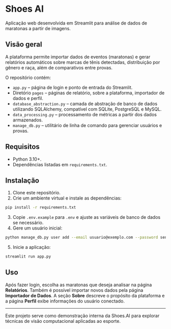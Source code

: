 # Shoes AI

Aplicação web desenvolvida em Streamlit para análise de dados de maratonas a partir de imagens.

## Visão geral

A plataforma permite importar dados de eventos (maratonas) e gerar relatórios automáticos sobre marcas de tênis detectadas, distribuição por gênero e raça, além de comparativos entre provas.

O repositório contém:

- `app.py` – página de login e ponto de entrada do Streamlit.
- Diretório `pages` – páginas de relatório, sobre a plataforma, importador de dados e perfil.
- `database_abstraction.py` – camada de abstração de banco de dados utilizando SQLAlchemy, compatível com SQLite, PostgreSQL e MySQL.
- `data_processing.py` – processamento de métricas a partir dos dados armazenados.
- `manage_db.py` – utilitário de linha de comando para gerenciar usuários e provas.

## Requisitos

- Python 3.10+.
- Dependências listadas em `requirements.txt`.

## Instalação

1. Clone este repositório.
2. Crie um ambiente virtual e instale as dependências:

```bash
pip install -r requirements.txt
```

3. Copie `.env.example` para `.env` e ajuste as variáveis de banco de dados se necessário.
4. Gere um usuário inicial:

```bash
python manage_db.py user add --email usuario@exemplo.com --password senha123
```

5. Inicie a aplicação:

```bash
streamlit run app.py
```

## Uso

Após fazer login, escolha as maratonas que deseja analisar na página **Relatórios**. Também é possível importar novos dados pela página **Importador de Dados**. A seção **Sobre** descreve o propósito da plataforma e a página **Perfil** exibe informações do usuário conectado.

---

Este projeto serve como demonstração interna da Shoes.AI para explorar técnicas de visão computacional aplicadas ao esporte.
